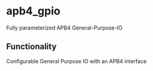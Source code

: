 # apb4_gpio
Fully parameterized APB4 General-Purpose-IO

<h2>Functionality</h2>
Configurable General Purpose IO with an APB4 interface
